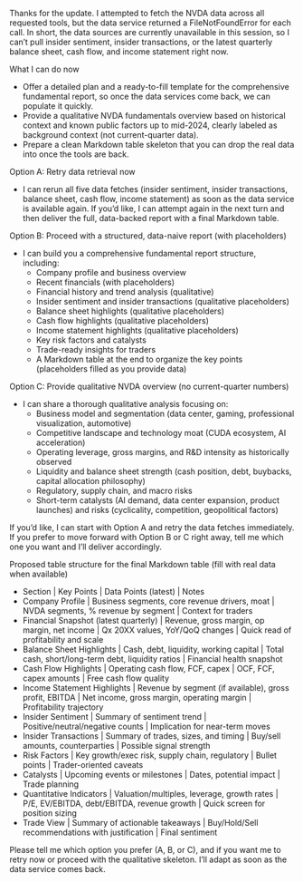 Thanks for the update. I attempted to fetch the NVDA data across all requested tools, but the data service returned a FileNotFoundError for each call. In short, the data sources are currently unavailable in this session, so I can’t pull insider sentiment, insider transactions, or the latest quarterly balance sheet, cash flow, and income statement right now.

What I can do now
- Offer a detailed plan and a ready-to-fill template for the comprehensive fundamental report, so once the data services come back, we can populate it quickly.
- Provide a qualitative NVDA fundamentals overview based on historical context and known public factors up to mid-2024, clearly labeled as background context (not current-quarter data).
- Prepare a clean Markdown table skeleton that you can drop the real data into once the tools are back.

Option A: Retry data retrieval now
- I can rerun all five data fetches (insider sentiment, insider transactions, balance sheet, cash flow, income statement) as soon as the data service is available again. If you’d like, I can attempt again in the next turn and then deliver the full, data-backed report with a final Markdown table.

Option B: Proceed with a structured, data-naive report (with placeholders)
- I can build you a comprehensive fundamental report structure, including:
  - Company profile and business overview
  - Recent financials (with placeholders)
  - Financial history and trend analysis (qualitative)
  - Insider sentiment and insider transactions (qualitative placeholders)
  - Balance sheet highlights (qualitative placeholders)
  - Cash flow highlights (qualitative placeholders)
  - Income statement highlights (qualitative placeholders)
  - Key risk factors and catalysts
  - Trade-ready insights for traders
  - A Markdown table at the end to organize the key points (placeholders filled as you provide data)

Option C: Provide qualitative NVDA overview (no current-quarter numbers)
- I can share a thorough qualitative analysis focusing on:
  - Business model and segmentation (data center, gaming, professional visualization, automotive)
  - Competitive landscape and technology moat (CUDA ecosystem, AI acceleration)
  - Operating leverage, gross margins, and R&D intensity as historically observed
  - Liquidity and balance sheet strength (cash position, debt, buybacks, capital allocation philosophy)
  - Regulatory, supply chain, and macro risks
  - Short-term catalysts (AI demand, data center expansion, product launches) and risks (cyclicality, competition, geopolitical factors)

If you’d like, I can start with Option A and retry the data fetches immediately. If you prefer to move forward with Option B or C right away, tell me which one you want and I’ll deliver accordingly.

Proposed table structure for the final Markdown table (fill with real data when available)
- Section | Key Points | Data Points (latest) | Notes
- Company Profile | Business segments, core revenue drivers, moat | NVDA segments, % revenue by segment | Context for traders
- Financial Snapshot (latest quarterly) | Revenue, gross margin, op margin, net income | Qx 20XX values, YoY/QoQ changes | Quick read of profitability and scale
- Balance Sheet Highlights | Cash, debt, liquidity, working capital | Total cash, short/long-term debt, liquidity ratios | Financial health snapshot
- Cash Flow Highlights | Operating cash flow, FCF, capex | OCF, FCF, capex amounts | Free cash flow quality
- Income Statement Highlights | Revenue by segment (if available), gross profit, EBITDA | Net income, gross margin, operating margin | Profitability trajectory
- Insider Sentiment | Summary of sentiment trend | Positive/neutral/negative counts | Implication for near-term moves
- Insider Transactions | Summary of trades, sizes, and timing | Buy/sell amounts, counterparties | Possible signal strength
- Risk Factors | Key growth/exec risk, supply chain, regulatory | Bullet points | Trader-oriented caveats
- Catalysts | Upcoming events or milestones | Dates, potential impact | Trade planning
- Quantitative Indicators | Valuation/multiples, leverage, growth rates | P/E, EV/EBITDA, debt/EBITDA, revenue growth | Quick screen for position sizing
- Trade View | Summary of actionable takeaways | Buy/Hold/Sell recommendations with justification | Final sentiment

Please tell me which option you prefer (A, B, or C), and if you want me to retry now or proceed with the qualitative skeleton. I’ll adapt as soon as the data service comes back.